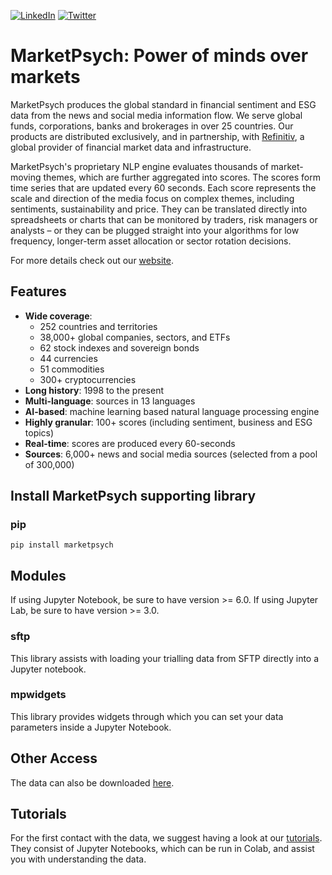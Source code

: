 [![LinkedIn][linkedin-shield]][linkedin-url]
[![Twitter][twitter-shield]][twitter-url]

# MarketPsych: Power of minds over markets

MarketPsych produces the global standard in financial sentiment and ESG data from the news and social media information flow. We serve global funds, corporations, banks and brokerages in over 25 countries. Our products are distributed exclusively, and in partnership, with [Refinitiv](https://www.refinitiv.com/en), a global provider of financial market data and infrastructure.

MarketPsych's proprietary NLP engine evaluates thousands of market-moving themes, which are further aggregated into scores. The scores form time series that are updated every 60 seconds. Each score represents the scale and direction of the media focus on complex themes, including sentiments, sustainability and price. They can be translated directly into spreadsheets or charts that can be monitored by traders, risk managers or analysts – or they can be plugged straight into your algorithms for low frequency, longer-term asset allocation or sector rotation decisions.

For more details check out our [website](https://www.marketpsych.com/).

## Features

* **Wide coverage**:
    * 252 countries and territories
    * 38,000+ global companies, sectors, and ETFs
    * 62 stock indexes and sovereign bonds
    * 44 currencies
    * 51 commodities
    * 300+ cryptocurrencies
* **Long history**: 1998 to the present
* **Multi-language**: sources in 13 languages
* **AI-based**: machine learning based natural language processing engine
* **Highly granular**: 100+ scores (including sentiment, business and ESG topics)
* **Real-time**: scores are produced every 60-seconds
* **Sources**: 6,000+ news and social media sources (selected from a pool of 300,000)

## Install MarketPsych supporting library

### pip  
```
pip install marketpsych
```

## Modules
If using Jupyter Notebook, be sure to have version >= 6.0. If using Jupyter Lab, be sure to have version >= 3.0.

### sftp
This library assists with loading your trialling data from SFTP directly into a Jupyter notebook.

### mpwidgets
This library provides widgets through which you can set your data parameters inside a Jupyter Notebook.

## Other Access
The data can also be downloaded [here](https://download.marketpsychdata.com).

## Tutorials  
For the first contact with the data, we suggest having a look at our [tutorials](https://github.com/marketpsych/marketpsych/tree/main/notebooks). They consist of Jupyter Notebooks, which can be run in Colab, and assist you with understanding the data.


[linkedin-shield]: https://img.shields.io/badge/LinkedIn-blue?style=flat&logo=linkedin&labelColor=blue
[linkedin-url]: https://www.linkedin.com/company/marketpsych-advisor-llc
[twitter-shield]: https://img.shields.io/twitter/url?style=social&url=https%3A%2F%2Ftwitter.com%2Fmarketpsychdata
[twitter-url]: https://twitter.com/marketpsychdata